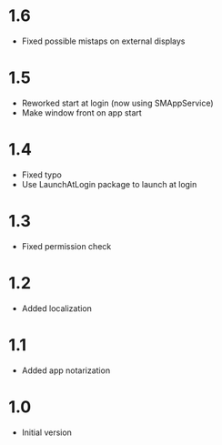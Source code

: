 # 1.6

- Fixed possible mistaps on external displays

# 1.5

- Reworked start at login (now using SMAppService)
- Make window front on app start

# 1.4

- Fixed typo
- Use LaunchAtLogin package to launch at login

# 1.3

- Fixed permission check

# 1.2

- Added localization

# 1.1

- Added app notarization

# 1.0

- Initial version
